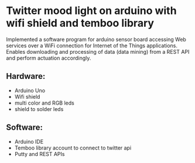 # Twitter mood light on arduino with wifi shield and temboo library 
Implemented a software program for arduino sensor board accessing Web services over a WiFi connection for Internet of the Things applications. 
Enables downloading and processing of data (data mining) from a REST API and perform actuation accordingly.

## Hardware:  
* Arduino Uno  
* Wifi shield  
* multi color and RGB leds  
* shield to solder leds  

## Software:  
* Arduino IDE  
* Temboo library account to connect to twitter api  
* Putty and REST APIs
